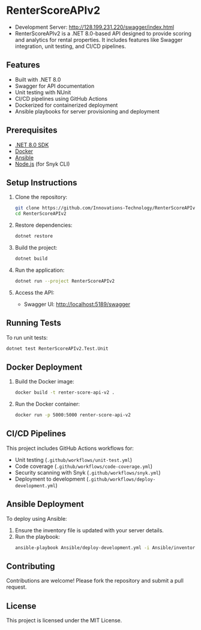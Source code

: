 # RenterScoreAPIv2

- Development Server: http://128.199.231.220/swagger/index.html
- RenterScoreAPIv2 is a .NET 8.0-based API designed to provide scoring and analytics for rental properties. It includes features like Swagger integration, unit testing, and CI/CD pipelines.

## Features
- Built with .NET 8.0
- Swagger for API documentation
- Unit testing with NUnit
- CI/CD pipelines using GitHub Actions
- Dockerized for containerized deployment
- Ansible playbooks for server provisioning and deployment

## Prerequisites
- [.NET 8.0 SDK](https://dotnet.microsoft.com/download/dotnet/8.0)
- [Docker](https://www.docker.com/)
- [Ansible](https://www.ansible.com/)
- [Node.js](https://nodejs.org/) (for Snyk CLI)

## Setup Instructions

1. Clone the repository:
   ```bash
   git clone https://github.com/Innovations-Technology/RenterScoreAPIv2.git
   cd RenterScoreAPIv2
   ```

2. Restore dependencies:
   ```bash
   dotnet restore
   ```

3. Build the project:
   ```bash
   dotnet build
   ```

4. Run the application:
   ```bash
   dotnet run --project RenterScoreAPIv2
   ```

5. Access the API:
   - Swagger UI: [http://localhost:5189/swagger](http://localhost:5189/swagger)

## Running Tests
To run unit tests:
```bash
dotnet test RenterScoreAPIv2.Test.Unit
```

## Docker Deployment
1. Build the Docker image:
   ```bash
   docker build -t renter-score-api-v2 .
   ```

2. Run the Docker container:
   ```bash
   docker run -p 5000:5000 renter-score-api-v2
   ```

## CI/CD Pipelines
This project includes GitHub Actions workflows for:
- Unit testing (`.github/workflows/unit-test.yml`)
- Code coverage (`.github/workflows/code-coverage.yml`)
- Security scanning with Snyk (`.github/workflows/snyk.yml`)
- Deployment to development (`.github/workflows/deploy-development.yml`)

## Ansible Deployment
To deploy using Ansible:
1. Ensure the inventory file is updated with your server details.
2. Run the playbook:
   ```bash
   ansible-playbook Ansible/deploy-development.yml -i Ansible/inventory
   ```

## Contributing
Contributions are welcome! Please fork the repository and submit a pull request.

## License
This project is licensed under the MIT License.
